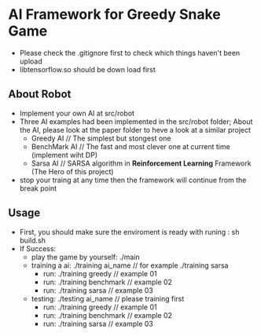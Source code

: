 # AI Framework for Greedy Snake Game
- Please check the .gitignore first to check which things haven't been upload
- libtensorflow.so should be down load first

## About Robot
- Implement your own AI at src/robot
- Three AI examples had been implemented in the src/robot folder; About the AI, please look at the paper folder to heve a look at a similar project
  - Greedy AI // The simplest but stongest one
  - BenchMark AI // The fast and most clever one at current time (implement wiht DP)
  - Sarsa AI // SARSA algorithm in **Reinforcement Learning** Framework (The Hero of this project)
- stop your traing at any time then the framework will continue from the break point

## Usage
- First, you should make sure the enviroment is ready with runing : sh build.sh
- If Success:
    - play the game by yourself: ./main 
    - training a ai: ./training ai\_name  // for example ./training sarsa
        - run: ./training greedy // example 01
        - run: ./training benchmark // example 02
        - run: ./training sarsa // example 03
    - testing: ./testing ai\_name // please training first 
        - run: ./training greedy // example 01
        - run: ./training benchmark // example 02
        - run: ./training sarsa // example 03
